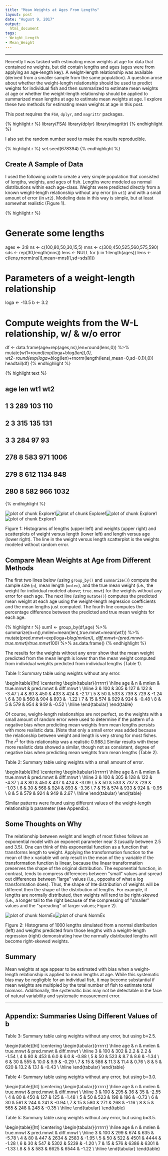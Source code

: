 ```yaml
---
title: "Mean Weights at Ages From Lengths"
layout: post
date: "August 9, 2017"
output:
  html_document
tags:
- Weight_Length
- Mean_Weight
---
```





----

Recently I was tasked with estimating mean weights at age for data that contained no weights, but did contain lengths and ages (ages were from applying an age-length key). A weight-length relationship was available (derived from a smaller sample from the same population). A question arose about whether the weight-length relationship should be used to predict weights for individual fish and then summarized to estimate mean weights at age or whether the weight-length relationship should be applied to summarized mean lengths at age to estimate mean weights at age. I explore these two methods for estimating mean weights at age in this post.

This post requires the `FSA`, `dplyr`, and `magrittr` packages.


{% highlight r %}
library(FSA)
library(dplyr)
library(magrittr)
{% endhighlight %}

I also set the random number seed to make the results reproducible.

{% highlight r %}
set.seed(678394)
{% endhighlight %}


## Create A Sample of Data
I used the following code to create a very simple population that consisted of lengths, weights, and ages of fish. Lengths were modeled as normal distributions within each age-class. Weights were predicted directly from a known weight-length relationship without any error (in `wt1`) and with a small amount of error (in `wt2`). Modeling data in this way is simple, but at least somewhat realistic (Figure  1).


{% highlight r %}
# Generate some lengths
ages <- 3:8
ns <- c(100,80,50,30,15,5)
mns <- c(300,450,525,560,575,590)
sds <- rep(30,length(mns))
lens <- NULL
for (i in 1:length(ages)) lens <- c(lens,rnorm(ns[i],mean=mns[i],sd=sds[i]))

# Parameters of a weight-length relationship
loga <- -13.5
b <- 3.2

# Compute weights from the W-L relationship, w/ & w/o error
df <- data.frame(age=rep(ages,ns),len=round(lens,0)) %>%
  mutate(wt1=round(exp(loga+b*log(len)),0),
         wt2=round(exp(loga+b*log(len)+rnorm(length(lens),mean=0,sd=0.1)),0))
headtail(df)
{% endhighlight %}



{% highlight text %}
##     age len  wt1  wt2
## 1     3 289  103  110
## 2     3 315  135  131
## 3     3 284   97   93
## 278   8 583  971 1006
## 279   8 612 1134  848
## 280   8 582  966 1032
{% endhighlight %}

![plot of chunk Explore1](http://derekogle.com/fishR/figures/Explore1-1.png)![plot of chunk Explore1](http://derekogle.com/fishR/figures/Explore1-2.png)![plot of chunk Explore1](http://derekogle.com/fishR/figures/Explore1-3.png)![plot of chunk Explore1](http://derekogle.com/fishR/figures/Explore1-4.png)

Figure  1: Histograms of lengths (upper left) and weights (upper right) and scatterplots of weight versus length (lower left) and length versus age (lower right). The line in the weight versus length scatterplot is the weights modeled without random error.


## Compare Mean Weights at Age from Different Methods
The first two lines below (using `group_by()` and `summarize()`) compute the sample size (`n`), mean length (`mnlen`), and the true mean weight (i.e., the weight for individual modeled above; `true.mnwt`) for the weights without any error for each age. The next line (using `mutate()`) computes the predicted mean weight at each age using the weight-length regression coefficients and the mean lengths just computed. The fourth line computes the percentage difference between the predicted and true mean weights for each age.


{% highlight r %}
sum1 <- group_by(df,age) %>%
  summarize(n=n(),mnlen=mean(len),true.mnwt=mean(wt1)) %>%
  mutate(pred.mnwt=exp(loga+b*log(mnlen)),
         diff.mnwt=(pred.mnwt-true.mnwt)/true.mnwt*100) %>%
  as.data.frame()
{% endhighlight %}

The results for the weights without any error show that the mean weight predicted from the mean length is lower than the mean weight computed from individual weights predicted from individual lengths (Table  1).

Table  1: Summary table using weights without any error.

\begin{table}[ht]
\centering
\begin{tabular}{rrrrrr}
  \hline
age & n & mnlen & true.mnwt & pred.mnwt & diff.mnwt \\ 
  \hline
3 & 100 & 305 & 127 & 122 & -3.47 \\ 
  4 & 80 & 450 & 433 & 424 & -2.17 \\ 
  5 & 50 & 533 & 739 & 729 & -1.24 \\ 
  6 & 30 & 568 & 904 & 893 & -1.22 \\ 
  7 & 15 & 574 & 929 & 924 & -0.48 \\ 
  8 & 5 & 579 & 954 & 949 & -0.52 \\ 
   \hline
\end{tabular}
\end{table}


Of course, weight-length relationships are not perfect, so the weights with a small amount of random error were used to determine if the pattern of a negative bias when predicting mean weights from mean lengths persists with more realistic data. [Note that only a small error was added because the relationship between weight and length is very strong for most fishes. The $r^2$ for this relationship was a realistic 0.988.] Similar results with these more realistic data showed a similar, though not as consistent, degree of negative bias when predicting mean weights from mean lengths (Table  2).

Table  2: Summary table using weights with a small amount of error.

\begin{table}[ht]
\centering
\begin{tabular}{rrrrrr}
  \hline
age & n & mnlen & true.mnwt & pred.mnwt & diff.mnwt \\ 
  \hline
3 & 100 & 305 & 128 & 122 & -4.37 \\ 
  4 & 80 & 450 & 437 & 424 & -3.09 \\ 
  5 & 50 & 533 & 737 & 729 & -1.03 \\ 
  6 & 30 & 568 & 924 & 893 & -3.36 \\ 
  7 & 15 & 574 & 933 & 924 & -0.95 \\ 
  8 & 5 & 579 & 924 & 949 & 2.67 \\ 
   \hline
\end{tabular}
\end{table}

Similar patterns were found using different values of the weight-length relationship b parameter (see Appendix).

## Some Thoughts on Why
The relationship between weight and length of most fishes follows an exponential model with an exponent parameter near 3 (usually between 2.5 and 3.5). One can think of this exponential function as a function that transforms length to weight. Applying the transformation function to the mean of the x variable will only result in the mean of the y variable if the transformation function is linear, because the linear transformation preserves the shape of the original distribution. The exponential function, in contrast, tends to compress differences between "small" values and spread out differences between "large" values (i.e., opposite of what a log transformation does). Thus, the shape of hte distribution of weights will be different then the shape of the distribution of lengths. For example, if lengths are normally distributed, then weights will tend to be right-skewed (i.e., a longer tail to the right because of the compressing of "smaller" values and the "spreading" of larger values; Figure  2).

![plot of chunk NormEx](http://derekogle.com/fishR/figures/NormEx-1.png)![plot of chunk NormEx](http://derekogle.com/fishR/figures/NormEx-2.png)

Figure  2: Histograms of 1000 lengths simulated from a normal distribution (left) and weigths predicted from those lengths with a weight-length regression (right) demonstrating how the normally distributed lengths will become right-skewed weights.

## Summary
Mean weights at age appear to be estimated with bias when a weight-length relationship is applied to mean lengths at age. While this systematic bias may be negligible for an individual fish, it may become substantial if mean weights are multipled by the total number of fish to estimate total biomass. Additionally, the systematic bias may not be detectable in the face of natural variability and systematic measurement error.

----

## Appendix: Summaries Using Different Values of b

Table  3: Summary table using weights without any error, but using b=2.5.

\begin{table}[ht]
\centering
\begin{tabular}{rrrrrr}
  \hline
age & n & mnlen & true.mnwt & pred.mnwt & diff.mnwt \\ 
  \hline
3 & 100 & 302 & 2.2 & 2.2 & -1.54 \\ 
  4 & 80 & 453 & 6.0 & 6.0 & -0.88 \\ 
  5 & 50 & 523 & 8.7 & 8.6 & -1.34 \\ 
  6 & 30 & 555 & 10.0 & 9.9 & -0.29 \\ 
  7 & 15 & 586 & 11.3 & 11.4 & 0.76 \\ 
  8 & 5 & 620 & 13.2 & 13.1 & -0.43 \\ 
   \hline
\end{tabular}
\end{table}

Table  4: Summary table using weights without any error, but using b=3.0.

\begin{table}[ht]
\centering
\begin{tabular}{rrrrrr}
  \hline
age & n & mnlen & true.mnwt & pred.mnwt & diff.mnwt \\ 
  \hline
3 & 100 & 295 & 36 & 35 & -2.55 \\ 
  4 & 80 & 450 & 127 & 125 & -1.48 \\ 
  5 & 50 & 523 & 198 & 196 & -0.73 \\ 
  6 & 30 & 561 & 244 & 241 & -0.94 \\ 
  7 & 15 & 580 & 271 & 268 & -1.16 \\ 
  8 & 5 & 565 & 248 & 248 & -0.35 \\ 
   \hline
\end{tabular}
\end{table}

Table  5: Summary table using weights without any error, but using b=3.5.

\begin{table}[ht]
\centering
\begin{tabular}{rrrrrr}
  \hline
age & n & mnlen & true.mnwt & pred.mnwt & diff.mnwt \\ 
  \hline
3 & 100 & 299 & 674 & 635 & -5.78 \\ 
  4 & 80 & 447 & 2634 & 2583 & -1.95 \\ 
  5 & 50 & 522 & 4501 & 4444 & -1.28 \\ 
  6 & 30 & 547 & 5302 & 5239 & -1.20 \\ 
  7 & 15 & 576 & 6386 & 6301 & -1.33 \\ 
  8 & 5 & 583 & 6625 & 6544 & -1.22 \\ 
   \hline
\end{tabular}
\end{table}
